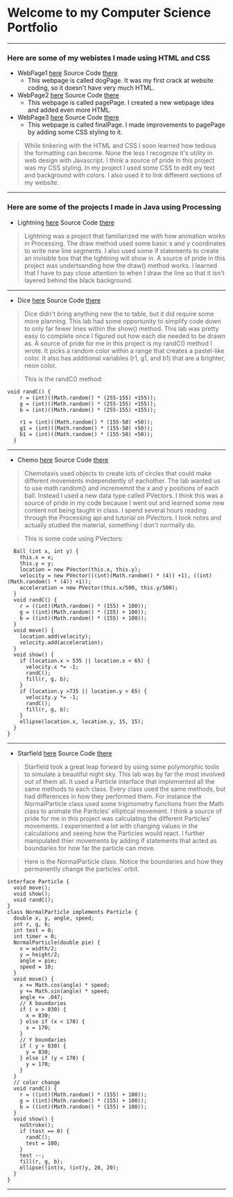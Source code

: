 # Welcome to my Computer Science Portfolio
---

### Here are some of my webistes I made using HTML and CSS


* WebPage1 [here](https://amentw.github.io/testWeb/dogPage/) Source Code [there](https://github.com/AmentW/testWeb/)
  * This webpage is called dogPage. It was my first crack at website coding, so it doesn't have very much HTML.
* WebPage2 [here](https://amentw.github.io/testWeb/pagePage) Source Code [there](https://github.com/AmentW/testWeb/)
  * This webpage is called pagePage. I created a new webpage idea and added even more HTML.
* WebPage3 [here](https://amentw.github.io/testWeb/finalPage) Source Code [there](https://github.com/AmentW/testWeb/)
  * This webpage is called finalPage. I made improvements to pagePage by adding some CSS styling to it.
> While tinkering with the HTML and CSS I soon learned how tedious the formatting can become. None the less I recognize it's utility in web design with Javascript. I think a source of pride in this project was my CSS styling. In my project I used some CSS to edit my text and background with colors. I also used it to link different sections of my website.


***
### Here are some of the projects I made in Java using Processing
* Lightning [here](https://amentw.github.io/lightning2/Lightning/) Source Code [there](https://github.com/AmentW/lightning2)
> Lightning was a project that familiarized me with how animation works in Processing. The draw method used some basic x and y coordinates to write new line segments. I also used some if statements to create an invisible box that the lightning will show in. A source of pride in this project was undertsanding how the draw() method works. I learned that I have to pay close attention to when I draw the line so that it isn't layered behind the black background.
***
* Dice [here](https://amentw.github.io/dice3/Dice) Source Code [there](https://github.com/AmentW/lightning2)
> Dice didn't bring anything new the to table, but it did require some more planning. This lab had some opportunity to simplify code down to only far fewer lines within the show() method. This lab was pretty easy to complete once I figured out how each die needed to be drawn as. A source of pride for me in this project is my randC() method I wrote. It picks a random color within a range that creates a pastel-like color. It also has additional variables (r1, g1, and b1) that are a brighter, neon color.

>This is the randC() method:
```
void randC() {
    r = (int)((Math.random() * (255-155) +155));
    g = (int)((Math.random() * (255-155) +155));
    b = (int)((Math.random() * (255-155) +155));

    r1 = (int)((Math.random() * (155-50) +50));
    g1 = (int)((Math.random() * (155-50) +50));
    b1 = (int)((Math.random() * (155-50) +50));
  }
```
***
* Chemo [here](https://amentw.github.io/chemotaxis4/) Source Code [there](https://github.com/AmentW/chemotaxis4)
> Chemotaxis used objects to create lots of circles that could make different movements independently of eachother. The lab wanted us to use math.random() and incrememnt the x and y positions of each ball. Instead I used a new data type called PVectors. I think this was a source of pride in my code because I went out and learned some new content not being taught in class. I spend several hours reading through the Processing api and tutorial on PVectors. I took notes and actually studied the material, something I don't normally do.

>This is some code using PVectors:
```
  Ball (int x, int y) {
    this.x = x;
    this.y = y;
    location = new PVector(this.x, this.y);
    velocity = new PVector(((int)(Math.random() * (4)) +1), ((int)(Math.random() * (4)) +1));
    acceleration = new PVector(this.x/500, this.y/500);
  }
  void randC() {
    r = ((int)(Math.random() * (155) + 100));
    g = ((int)(Math.random() * (155) + 100));
    b = ((int)(Math.random() * (155) + 100));
  }
  void move() {
    location.add(velocity);
    velocity.add(acceleration);
  }
  void show() {
    if (location.x > 535 || location.x < 65) {
      velocity.x *= -1;
      randC();
      fill(r, g, b);
    }
    if (location.y >735 || location.y < 65) {
      velocity.y *= -1;
      randC();
      fill(r, g, b);
    }
    ellipse(location.x, location.y, 15, 15);
  }
}
```
***
* Starfield [here](https://amentw.github.io/starfield5/starfield) Source Code [there](https://github.com/AmentW/starfield5)
> Starfield took a great leap forward by using some polymorphic tools to simulate a beautiful night sky. This lab was by far the most involved out of them all. It used a Particle interface that implemented all the same methods to each class. Every class used the same methods, but had differences in how they performed them. For instance the NormalParticle class used some triginometry functions from the Math class to animate the Paritcles' elliptical movement. I think a source of pride for me in this project was calculating the different Particles' movements. I experimented a lot with changing values in the calculations and seeing how the Particles would react. I further manipulated thier movements by adding if statements that acted as boundaries for how far the particle can move. 

> Here is the NormalParticle class. Notice the boundaries and how they permanently change the particles' orbit.
```
interface Particle {
  void move();
  void show();
  void randC();
}
class NormalParticle implements Particle {
  double x, y, angle, speed;
  int r, g, b;
  int test = 0;
  int timer = 0;
  NormalParticle(double pie) {
    x = width/2;
    y = height/2;
    angle = pie;
    speed = 10;
  }
  void move() {
    x += Math.cos(angle) * speed;
    y += Math.sin(angle) * speed;
    angle += .047;
    // X boundaries
    if ( x > 830) {
      x = 830;
    } else if (x < 170) {
      x = 170;
    }
    // Y boundaries
    if ( y > 830) {
      y = 830;
    } else if (y < 170) {
      y = 170;
    }
  }
  // color change
  void randC() {
    r = ((int)(Math.random() * (155) + 100));
    g = ((int)(Math.random() * (155) + 100));
    b = ((int)(Math.random() * (155) + 100));
  }
  void show() {
    noStroke();
    if (test == 0) {
      randC();
      test = 100;
    }
    test --;
    fill(r, g, b);
    ellipse((int)x, (int)y, 20, 20);
  }
}
```
***

